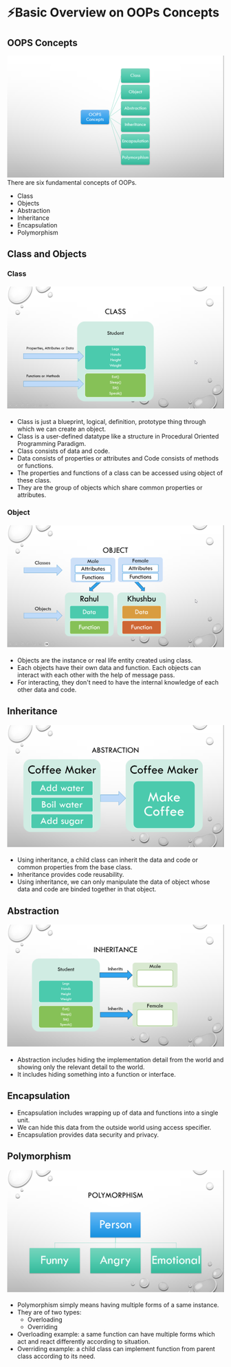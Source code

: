 # ⚡Basic Overview on OOPs Concepts

## OOPS Concepts

<img src ="6.png">
There are six fundamental concepts of OOPs.

- Class
- Objects
- Abstraction
- Inheritance
- Encapsulation
- Polymorphism

## Class and Objects

### Class

#### <img src = "7.png">

- Class is just a blueprint, logical, definition, prototype thing through which we can create an object.
- Class is a user-defined datatype like a structure in Procedural Oriented Programming Paradigm.
- Class consists of data and code.
- Data consists of properties or attributes and Code consists of methods or functions.
- The properties and functions of a class can be accessed using object of these class.
- They are the group of objects which share common properties or attributes.

### Object

#### <img src = "8.png">

- Objects are the instance or real life entity created using class.
- Each objects have their own data and function.
  Each objects can interact with each other with the help of message pass.
- For interacting, they don't need to have the internal knowledge of each other data and code.

## Inheritance

#### <img src ="9.png">

- Using inheritance, a child class can inherit the data and code or common properties from the base class.
- Inheritance provides code reusability.
- Using inheritance, we can only manipulate the data of object whose data and code are binded together in that object.

## Abstraction

#### <img src ="10.png">

- Abstraction includes hiding the implementation detail from the world and showing only the relevant detail to the world.
- It includes hiding something into a function or interface.

## Encapsulation

- Encapsulation includes wrapping up of data and functions into a single unit.
- We can hide this data from the outside world using access specifier.
- Encapsulation provides data security and privacy.

## Polymorphism

#### <img src = "12.png">

- Polymorphism simply means having multiple forms of a same instance.
- They are of two types:
  - Overloading
  - Overriding
- Overloading example: a same function can have multiple forms which act and react differently according to situation.
- Overriding example: a child class can implement function from parent class according to its need.
